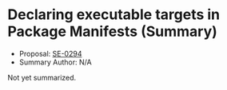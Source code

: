 # Declaring executable targets in Package Manifests (Summary)

* Proposal: [SE-0294](https://github.com/apple/swift-evolution/blob/main/proposals/0294-package-executable-targets.md)
* Summary Author: N/A

Not yet summarized.
